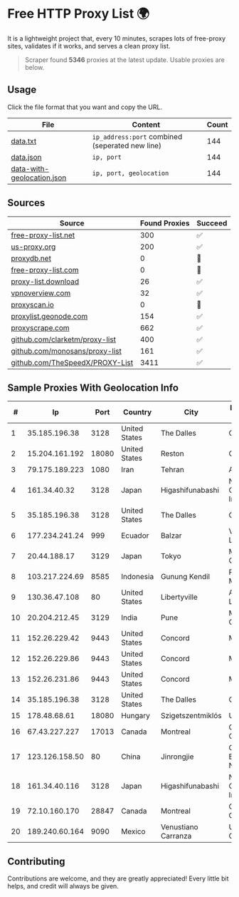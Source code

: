 
# Free HTTP Proxy List 🌍

It is a lightweight project that, every 10 minutes, scrapes lots of free-proxy sites, validates if it works, and serves a clean proxy list.


> Scraper found **5346** proxies at the latest update. Usable proxies are below.

## Usage

Click the file format that you want and copy the URL.


|File|Content|Count|
|----|-------|-----|
|[data.txt](https://raw.githubusercontent.com/themiralay/Proxy-List-World/master/data.txt)|`ip_address:port` combined (seperated new line)|144|
|[data.json](https://raw.githubusercontent.com/themiralay/Proxy-List-World/master/data.json)|`ip, port`|144|
|[data-with-geolocation.json](https://raw.githubusercontent.com/themiralay/Proxy-List-World/master/data-with-geolocation.json)|`ip, port, geolocation`|144|

## Sources

|Source|Found Proxies|Succeed|
|------|-------------|-------|
|[free-proxy-list.net](https://free-proxy-list.net)|300|✅|
|[us-proxy.org](https://www.us-proxy.org)|200|✅|
|[proxydb.net](http://proxydb.net)|0|🚫|
|[free-proxy-list.com](https://free-proxy-list.com/?page=&port=&type%5B%5D=http&type%5B%5D=https&up_time=0&search=Search)|0|🚫|
|[proxy-list.download](https://www.proxy-list.download/HTTP)|26|✅|
|[vpnoverview.com](https://vpnoverview.com/privacy/anonymous-browsing/free-proxy-servers)|32|✅|
|[proxyscan.io](https://www.proxyscan.io)|0|🚫|
|[proxylist.geonode.com](https://proxylist.geonode.com/api/proxy-list?limit=300&page=1&sort_by=lastChecked&sort_type=desc&protocols=http,https)|154|✅|
|[proxyscrape.com](https://api.proxyscrape.com/v2/?request=displayproxies&protocol=http&timeout=10000&country=all&ssl=all&anonymity=all)|662|✅|
|[github.com/clarketm/proxy-list](https://raw.githubusercontent.com/clarketm/proxy-list/master/proxy-list-raw.txt)|400|✅|
|[github.com/monosans/proxy-list](https://raw.githubusercontent.com/monosans/proxy-list/main/proxies/http.txt)|161|✅|
|[github.com/TheSpeedX/PROXY-List](https://raw.githubusercontent.com/TheSpeedX/PROXY-List/master/http.txt)|3411|✅|


## Sample Proxies With Geolocation Info

|#|Ip|Port|Country|City|Internet Service Provider|
|-|--|----|-------|----|-------------------------|
|1|35.185.196.38|3128|United States|The Dalles|Google LLC|
|2|15.204.161.192|18080|United States|Reston|OVH SAS|
|3|79.175.189.223|1080|Iran|Tehran|Afranet|
|4|161.34.40.32|3128|Japan|Higashifunabashi|NTT PC Communications, Inc.|
|5|35.185.196.38|3128|United States|The Dalles|Google LLC|
|6|177.234.241.24|999|Ecuador|Balzar|Vasquez Burgos Livington|
|7|20.44.188.17|3129|Japan|Tokyo|Microsoft Corporation|
|8|103.217.224.69|8585|Indonesia|Gunung Kendil|PT Nesta Indo Media|
|9|130.36.47.108|80|United States|Libertyville|Abbott Laboratories|
|10|20.204.212.45|3129|India|Pune|Microsoft Corporation|
|11|152.26.229.42|9443|United States|Concord|MCNC|
|12|152.26.229.86|9443|United States|Concord|MCNC|
|13|152.26.231.86|9443|United States|Concord|MCNC|
|14|35.185.196.38|3128|United States|The Dalles|Google LLC|
|15|178.48.68.61|18080|Hungary|Szigetszentmiklós|UPC|
|16|67.43.227.227|17013|Canada|Montreal|GloboTech Communications|
|17|123.126.158.50|80|China|Jinrongjie|China Unicom Beijing Province Network|
|18|161.34.40.116|3128|Japan|Higashifunabashi|NTT PC Communications, Inc.|
|19|72.10.160.170|28847|Canada|Montreal|GloboTech Communications|
|20|189.240.60.164|9090|Mexico|Venustiano Carranza|Uninet S.A. de C.V.|



## Contributing

Contributions are welcome, and they are greatly appreciated! Every
little bit helps, and credit will always be given.

